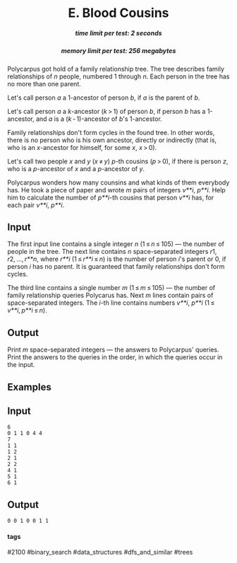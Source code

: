 <h1 style='text-align: center;'> E. Blood Cousins</h1>

<h5 style='text-align: center;'>time limit per test: 2 seconds</h5>
<h5 style='text-align: center;'>memory limit per test: 256 megabytes</h5>

Polycarpus got hold of a family relationship tree. The tree describes family relationships of *n* people, numbered 1 through *n*. Each person in the tree has no more than one parent.

Let's call person *a* a 1-ancestor of person *b*, if *a* is the parent of *b*.

Let's call person *a* a *k*-ancestor (*k* > 1) of person *b*, if person *b* has a 1-ancestor, and *a* is a (*k* - 1)-ancestor of *b*'s 1-ancestor. 

Family relationships don't form cycles in the found tree. In other words, there is no person who is his own ancestor, directly or indirectly (that is, who is an *x*-ancestor for himself, for some *x*, *x* > 0).

Let's call two people *x* and *y* (*x* ≠ *y*) *p*-th cousins (*p* > 0), if there is person *z*, who is a *p*-ancestor of *x* and a *p*-ancestor of *y*.

Polycarpus wonders how many counsins and what kinds of them everybody has. He took a piece of paper and wrote *m* pairs of integers *v**i*, *p**i*. Help him to calculate the number of *p**i*-th cousins that person *v**i* has, for each pair *v**i*, *p**i*.

## Input

The first input line contains a single integer *n* (1 ≤ *n* ≤ 105) — the number of people in the tree. The next line contains *n* space-separated integers *r*1, *r*2, ..., *r**n*, where *r**i* (1 ≤ *r**i* ≤ *n*) is the number of person *i*'s parent or 0, if person *i* has no parent. It is guaranteed that family relationships don't form cycles.

The third line contains a single number *m* (1 ≤ *m* ≤ 105) — the number of family relationship queries Polycarus has. Next *m* lines contain pairs of space-separated integers. The *i*-th line contains numbers *v**i*, *p**i* (1 ≤ *v**i*, *p**i* ≤ *n*).

## Output

Print *m* space-separated integers — the answers to Polycarpus' queries. Print the answers to the queries in the order, in which the queries occur in the input.

## Examples

## Input


```
6  
0 1 1 0 4 4  
7  
1 1  
1 2  
2 1  
2 2  
4 1  
5 1  
6 1  

```
## Output


```
0 0 1 0 0 1 1   

```


#### tags 

#2100 #binary_search #data_structures #dfs_and_similar #trees 